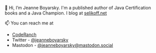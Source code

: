 👋 Hi, I’m Jeanne Boyarsky. I'm a published author of Java Certification books and a Java Champion. I blog at [selikoff.net](https://www.selikoff.net)

📫 You can reach me at
- [CodeRanch](https://coderanch.com/wiki/660334/Bio-Jeanne-Boyarsky)
- Twitter - [@jeanneboyarsky](http://twitter.com/jeanneboyarsky)
- Mastodon - <a rel="me" href="https://mastodon.social/@jeanneboyarsky">@jeanneboyarsky@mastodon.social</a>

<!---
boyarsky/boyarsky is a ✨ special ✨ repository because its `README.md` (this file) appears on your GitHub profile.
You can click the Preview link to take a look at your changes.
--->
